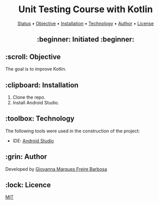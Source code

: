 <h1 align="center">Unit Testing Course with Kotlin</h1>

<p align="center">
 <a href="#status">Status</a> • 
 <a href="#objective">Objective</a> •
 <a href="#installation">Installation</a> • 
 <a href="#technology">Technology</a> • 
 <a href="#author">Author</a> •
 <a href="#licence">License</a>
</p>

<h2 align="center" id=status> 
	:beginner: Initiated :beginner:
</h2>

<h2 id=objective>:scroll: Objective</h2>
The goal is to improve Kotlin.<br>

<h2 id=installation>:clipboard: Installation</h2>

1. Clone the repo.
2. Install Android Studio.

<h2 id=technology>:toolbox: Technology</h2>

The following tools were used in the construction of the project:

- IDE: <a href="https://developer.android.com/studio/install?hl=pt-br">Android Studio</a>

<h2 id=author>:grin: Author</h2>

Developed by <a href="www.linkedin.com/in/giovanna-marques-freire-barbosa-1a2155307" target="_blank">Giovanna Marques Freire Barbosa</a>

<h2 id=licence>:lock: Licence</h2>
<a href="LICENSE.txt" target="_blank">MIT</a>

